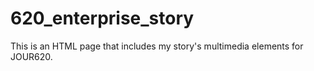 # 620_enterprise_story
This is an HTML page that includes my story's multimedia elements for JOUR620.
